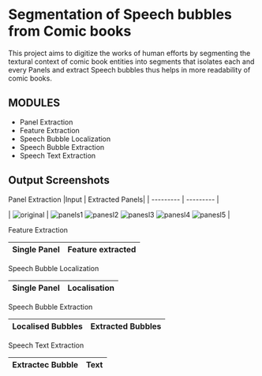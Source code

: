 # Segmentation of Speech bubbles from Comic books

This project aims to digitize the works of human efforts by segmenting the textural context of comic book entities into segments that isolates each and every Panels and extract Speech bubbles thus helps in more readability of comic books.

## MODULES
- Panel Extraction
- Feature Extraction
- Speech Bubble Localization
- Speech Bubble Extraction
- Speech Text Extraction

## Output Screenshots
Panel Extraction 
|Input | Extracted Panels|
| --------- | --------- |

| ![original](comic-bubble-segmentation/sample_images/Sample%20Output/05_19_2021_20-44-34-252844/original_input.png) |  ![panels1](comic-bubble-segmentation/sample_images/Sample%20Output/05_19_2021_20-44-34-252844/panel0/panel0.png) ![panesl2](comic-bubble-segmentation/sample_images/Sample%20Output/05_19_2021_20-44-34-252844/panel1/panel1.png) ![panesl3](comic-bubble-segmentation/sample_images/Sample%20Output/05_19_2021_20-44-34-252844/panel2/panel2.png) ![panesl4](comic-bubble-segmentation/sample_images/Sample%20Output/05_19_2021_20-44-34-252844/panel3/panel3.png) ![panesl5](comic-bubble-segmentation/sample_images/Sample%20Output/05_19_2021_20-44-34-252844/panel4/panel4.png) |

Feature Extraction 

Single Panel | Feature extracted
--------- | ---------

Speech Bubble Localization

Single Panel | Localisation
--------- | ---------

Speech Bubble Extraction

Localised Bubbles | Extracted Bubbles
--------- | ---------

Speech Text Extraction

Extractec Bubble | Text
--------- | ---------




